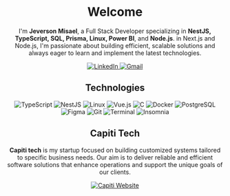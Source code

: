 <h1 align="center">Welcome</h1>

<p align="center">
    I'm <strong>Jeverson Misael</strong>, a Full Stack Developer specializing in <strong>NestJS, TypeScript, SQL, Prisma, Linux, Power BI</strong>, and <strong>Node.js</strong>.  in Next.js and Node.js, I'm passionate about building efficient, scalable solutions and always eager to learn and implement the latest technologies.
</p>

<div align="center">
    <a href="https://www.linkedin.com/in/jeverson-misael-da-cruz-filho-136533262/" target="_blank">
        <img src="https://img.shields.io/badge/LinkedIn-%230A66C2.svg?style=for-the-badge&logo=linkedin&logoColor=white" alt="LinkedIn">
    </a>
    <a href="mailto:jeversonmisaeldacruzfilho@gmail.com" target="_blank">
        <img src="https://img.shields.io/badge/Gmail-%23D14836.svg?style=for-the-badge&logo=gmail&logoColor=white" alt="Gmail">
    </a>
</div>

<h2 align="center">Technologies</h2>

<div align="center">
    <img src="https://img.shields.io/badge/TypeScript-%233178C6?style=for-the-badge&logo=typescript&logoColor=white" alt="TypeScript">
    <img src="https://img.shields.io/badge/Nest.js-%23E0234E?style=for-the-badge&logo=nestjs&logoColor=white" alt="NestJS">
    <img src="https://img.shields.io/badge/Linux-%23FCC624?style=for-the-badge&logo=linux&logoColor=black" alt="Linux">
    <img src="https://img.shields.io/badge/Vue.js-%234FC08D?style=for-the-badge&logo=vuedotjs&logoColor=white" alt="Vue.js">
    <img src="https://img.shields.io/badge/C-%2300599C?style=for-the-badge&logo=c&logoColor=white" alt="C">
    <img src="https://img.shields.io/badge/Docker-%232496ED?style=for-the-badge&logo=docker&logoColor=white" alt="Docker">
    <img src="https://img.shields.io/badge/PostgreSQL-%23336791?style=for-the-badge&logo=postgresql&logoColor=white" alt="PostgreSQL">
    <img src="https://img.shields.io/badge/Figma-%23F24E1E?style=for-the-badge&logo=figma&logoColor=white" alt="Figma">
    <img src="https://img.shields.io/badge/Git-%23F05032?style=for-the-badge&logo=git&logoColor=white" alt="Git">
    <img src="https://img.shields.io/badge/Terminal-%23000000?style=for-the-badge&logo=gnu-bash&logoColor=white" alt="Terminal">
    <img src="https://img.shields.io/badge/Insomnia-%235836B2?style=for-the-badge&logo=insomnia&logoColor=white" alt="Insomnia">
</div>

<h2 align="center">Capiti Tech</h2>

<p align="center">
    <strong>Capiti tech</strong> is my startup focused on building customized systems tailored to specific business needs. Our aim is to deliver reliable and efficient software solutions that enhance operations and support the unique goals of our clients.
</p>

<div align="center">
    <a href="https://capiti.tech" target="_blank">
        <img src="https://img.shields.io/badge/Website-%23000000?style=for-the-badge&logo=About.me&logoColor=white" alt="Capiti Website">
    </a>
</div>
